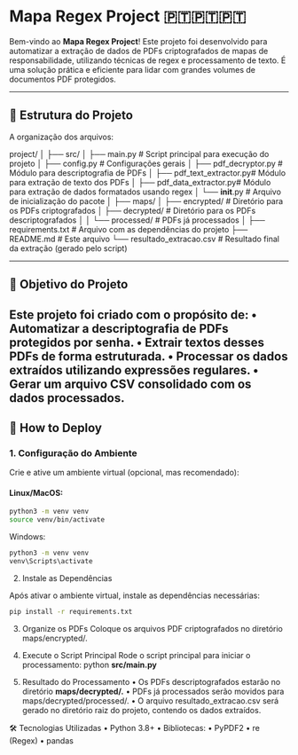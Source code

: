 # **Mapa Regex Project** 🇵🇹🇵🇹🇵🇹

Bem-vindo ao **Mapa Regex Project**! Este projeto foi desenvolvido para automatizar a extração de dados de PDFs criptografados de mapas de responsabilidade, utilizando técnicas de regex e processamento de texto. É uma solução prática e eficiente para lidar com grandes volumes de documentos PDF protegidos.

---

## **📂 Estrutura do Projeto**

A organização dos arquivos:

project/
│
├── src/
│   ├── main.py              # Script principal para execução do projeto
│   ├── config.py            # Configurações gerais
│   ├── pdf_decryptor.py     # Módulo para descriptografia de PDFs
│   ├── pdf_text_extractor.py# Módulo para extração de texto dos PDFs
│   ├── pdf_data_extractor.py# Módulo para extração de dados formatados usando regex
│   └── __init__.py          # Arquivo de inicialização do pacote
│
├── maps/
│   ├── encrypted/           # Diretório para os PDFs criptografados
│   ├── decrypted/           # Diretório para os PDFs descriptografados
│   │   └── processed/       # PDFs já processados
│
├── requirements.txt         # Arquivo com as dependências do projeto
├── README.md                # Este arquivo
└── resultado_extracao.csv   # Resultado final da extração (gerado pelo script)

---
## **🎯 Objetivo do Projeto**
Este projeto foi criado com o propósito de:
	•	Automatizar a descriptografia de PDFs protegidos por senha.
	•	Extrair textos desses PDFs de forma estruturada.
	•	Processar os dados extraídos utilizando expressões regulares.
	•	Gerar um arquivo CSV consolidado com os dados processados.
---

## **🔮 How to Deploy**

### 1. Configuração do Ambiente

Crie e ative um ambiente virtual (opcional, mas recomendado):

#### Linux/MacOS:
```bash
python3 -m venv venv
source venv/bin/activate
```

Windows:
```bash
python3 -m venv venv
venv\Scripts\activate
```

2. Instale as Dependências

Após ativar o ambiente virtual, instale as dependências necessárias:
```bash
pip install -r requirements.txt
```

3. Organize os PDFs
Coloque os arquivos PDF criptografados no diretório maps/encrypted/.

4. Execute o Script Principal
Rode o script principal para iniciar o processamento:
python **src/main.py**

5. Resultado do Processamento
	•	Os PDFs descriptografados estarão no diretório **maps/decrypted/.**
	•	PDFs já processados serão movidos para maps/decrypted/processed/.
	•	O arquivo resultado_extracao.csv será gerado no diretório raiz do projeto, contendo os dados extraídos.


🛠️ Tecnologias Utilizadas
	•	Python 3.8+
	•	Bibliotecas:
        •	PyPDF2
        •	re (Regex)
        •	pandas
